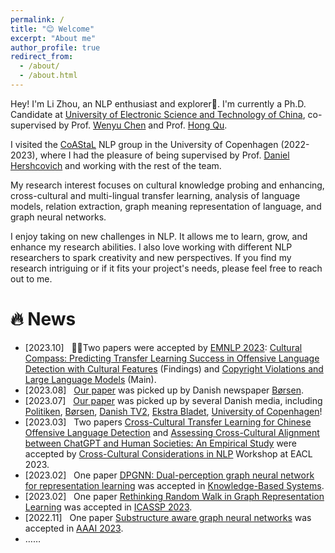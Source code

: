 ```yaml
---
permalink: /
title: "😊 Welcome"
excerpt: "About me"
author_profile: true
redirect_from: 
  - /about/
  - /about.html
---
```



Hey! I'm Li Zhou, an NLP enthusiast and explorer🤗. 
I'm currently a Ph.D. Candidate at [University of Electronic Science and Technology of China](https://www.uestc.edu.cn/), 
co-supervised by Prof. [Wenyu Chen](https://www.researchgate.net/profile/Wenyu-Chen-10) and Prof. [Hong Qu](https://www.researchgate.net/profile/Hong-Qu-4).

I visited the [CoAStaL](https://coastalcph.github.io/) NLP group in the University of Copenhagen (2022-2023), 
where I had the pleasure of being supervised by Prof. [Daniel Hershcovich](https://danielhers.github.io/) and working with the rest of the team.

My research interest focuses on cultural knowledge probing and enhancing, 
cross-cultural and multi-lingual transfer learning, 
analysis of language models, 
relation extraction,
graph meaning representation of language, 
and graph neural networks.

I enjoy taking on new challenges in NLP. 
It allows me to learn, grow, and enhance my research abilities. 
I also love working with different NLP researchers to spark creativity and new perspectives. 
If you find my research intriguing or if it fits your project's needs, 
please feel free to reach out to me.


# 🔥 News

* [2023.10] &nbsp; 🎉🥳Two papers were accepted by [EMNLP 2023](https://2023.emnlp.org/): [Cultural Compass: Predicting Transfer Learning Success in Offensive Language Detection with Cultural Features](https://arxiv.org/abs/2310.06458) (Findings) and [Copyright Violations and Large Language Models]() (Main).
* [2023.08] &nbsp; [Our paper](https://aclanthology.org/2023.c3nlp-1.7/) was picked up by Danish newspaper [Børsen](https://borsen.dk/nyheder/ai/populaer-chatbot-promoverer-amerikanske-vaerdier-og-normer).
* [2023.07] &nbsp; [Our paper](https://aclanthology.org/2023.c3nlp-1.7/) was picked up by several Danish media, including [Politiken](https://politiken.dk/debat/klummer/jarlner/art9429359/Samtalerobot-er-et-redskab-for-amerikansk-kulturimperialisme), [Børsen](https://ekstrabladet.dk/nyheder/samfund/chatgpt-fremmer-amerikanske-normer-og-vaerdier/9856186), [Danish TV2](https://www.tv2kosmopol.dk/nyhedsarkiv?date=2023-07-10&clip=634dda2b-8303-4527-aeff-a96418116135), [Ekstra Bladet](https://ekstrabladet.dk/nyheder/samfund/chatgpt-fremmer-amerikanske-normer-og-vaerdier/9856186), [University of Copenhagen](https://di.ku.dk/english/news/2023/chatgpt-promotes-american-norms-and-values/)!
* [2023.03] &nbsp; Two papers [Cross-Cultural Transfer Learning for Chinese Offensive Language Detection](https://aclanthology.org/2023.c3nlp-1.2/) and [Assessing Cross-Cultural Alignment between ChatGPT and Human Societies: An Empirical Study](https://aclanthology.org/2023.c3nlp-1.7/) were accepted by [Cross-Cultural Considerations in NLP](https://sites.google.com/view/c3nlp) Workshop at EACL 2023.
* [2023.02] &nbsp; One paper [DPGNN: Dual-perception graph neural network for representation learning](https://www.sciencedirect.com/science/article/pii/S0950705123001272) was accepted in [Knowledge-Based Systems](https://www.sciencedirect.com/journal/knowledge-based-systems).
* [2023.02] &nbsp; One paper [Rethinking Random Walk in Graph Representation Learning](https://ieeexplore.ieee.org/abstract/document/10096316/) was accepted in [ICASSP 2023](https://2023.ieeeicassp.org/).
* [2022.11] &nbsp; One paper [Substructure aware graph neural networks](https://ojs.aaai.org/index.php/AAAI/article/view/26318) was accepted in [AAAI 2023](https://aaai-23.aaai.org/).
* ……
